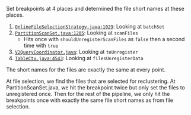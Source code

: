 Set breakpoints at 4 places and determined the file short names at these places.

1. [`OnlineFileSelectionStrategy.java:1029`](https://github.com/snowflakedb/snowflake/blob/c3e85eb3da53ead41a1ed7e543c31b14ed242dde/GlobalServices/src/main/java/com/snowflake/sql/compiler/fileselection/OnlineFileSelectionStrategy.java#L1029): Looking at `batchSet`
2. [`PartitionScanSet.java:1205`](https://github.com/snowflakedb/snowflake/blob/c3e85eb3da53ead41a1ed7e543c31b14ed242dde/GlobalServices/src/main/java/com/snowflake/core/scanset/PartitionScanSet.java#L1205): Looking at `scanFiles`
    * Hits once with `shouldUnregisterScanFiles` as `false` then a second time with `true`
3. [`V2QueryCoordinator.java`](https://github.com/snowflakedb/snowflake/blob/c3e85eb3da53ead41a1ed7e543c31b14ed242dde/GlobalServices/src/main/java/com/snowflake/core/V2QueryCoordinator.java#L4085): Looking at `toUnregister`
4. [`TableCtx.java:4543`](https://github.com/snowflakedb/snowflake/blob/c3e85eb3da53ead41a1ed7e543c31b14ed242dde/GlobalServices/src/main/java/com/snowflake/core/TableCtx.java#L4543): Looking at `filesUnregisterData`

The short names for the files are exactly the same at every point.

At file selection, we find the files that are selected for reclustering. At PartitionScanSet.java, we hit the breakpoint twice but only set the files to unregistered once. Then for the rest of the pipeline, we only hit the breakpoints once with exactly the same file short names as from file selection.

